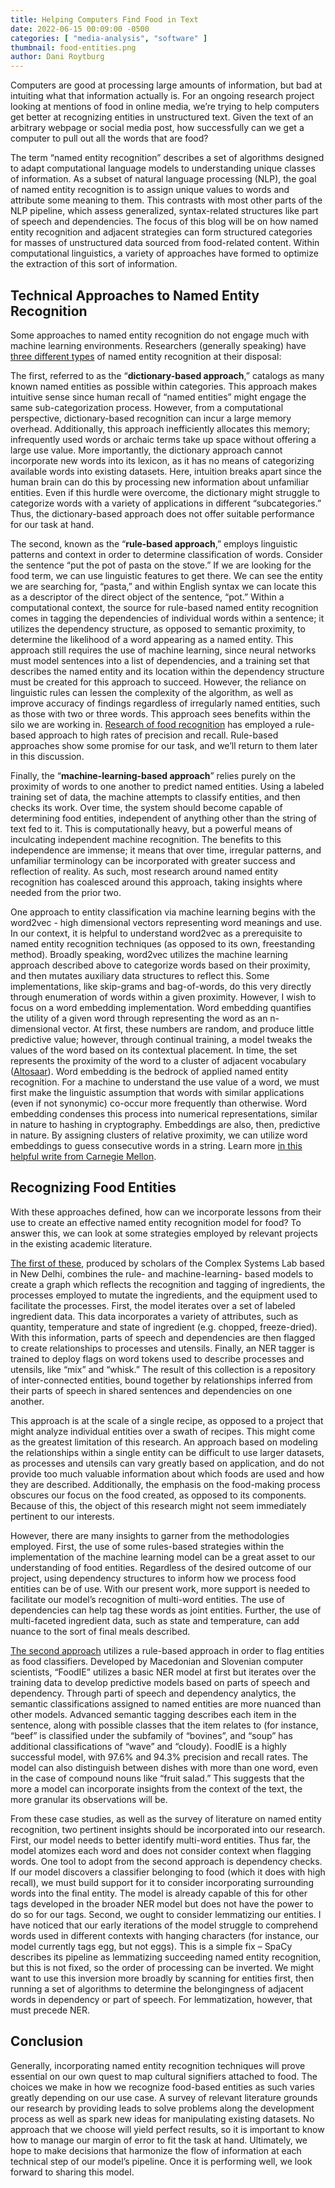 ```yaml
---
title: Helping Computers Find Food in Text
date: 2022-06-15 00:09:00 -0500
categories: [ "media-analysis", "software" ]
thumbnail: food-entities.png
author: Dani Roytburg
---
```


Computers are good at processing large amounts of information, but bad at intuiting what that information actually is. For an ongoing research project looking at mentions of food in online media, we’re trying to help computers get better at recognizing entities in unstructured text. Given the text of an arbitrary webpage or social media post, how successfully can we get a computer to pull out all the words that are food?

The term “named entity recognition” describes a set of algorithms designed to adapt computational language models to understanding unique classes of information. As a subset of natural language processing (NLP), the goal of named entity recognition is to assign unique values to words and attribute some meaning to them. This contrasts with most other parts of the NLP pipeline, which assess generalized, syntax-related structures like part of speech and dependencies. The focus of this blog will be on how named entity recognition and adjacent strategies can form structured categories for masses of unstructured data sourced from food-related content. Within computational linguistics, a variety of approaches have formed to optimize the extraction of this sort of information.

## Technical Approaches to Named Entity Recognition

Some approaches to named entity recognition do not engage much with machine learning environments. Researchers (generally speaking) have [three different types](https://biomedical-engineering-online.biomedcentral.com/articles/10.1186/s12938-018-0573-6#:~:text=Named%20entity%20recognition%20has%20three,based%2C%20and%20machine%20learning%20based) of named entity recognition at their disposal:

The first, referred to as the “**dictionary-based approach**,” catalogs as many known named entities as possible within categories. This approach makes intuitive sense since human recall of “named entities” might engage the same sub-categorization process. However, from a computational perspective, dictionary-based recognition can incur a large memory overhead. Additionally, this approach inefficiently allocates this memory; infrequently used words or archaic terms take up space without offering a large use value. More importantly, the dictionary approach cannot incorporate new words into its lexicon, as it has no means of categorizing available words into existing datasets. Here, intuition breaks apart since the human brain can do this by processing new information about unfamiliar entities. Even if this hurdle were overcome, the dictionary might struggle to categorize words with a variety of applications in different “subcategories.” Thus, the dictionary-based approach does not offer suitable performance for our task at hand.

The second, known as the “**rule-based approach**,” employs linguistic patterns and context in order to determine classification of words. Consider the sentence “put the pot of pasta on the stove.” If we are looking for the food term, we can use linguistic features to get there. We can see the entity we are searching for, “pasta,” and within English syntax we can locate this as a descriptor of the direct object of the sentence, “pot.” Within a computational context, the source for rule-based named entity recognition comes in tagging the dependencies of individual words within a sentence; it utilizes the dependency structure, as opposed to semantic proximity, to determine the likelihood of a word appearing as a named entity. This approach still requires the use of machine learning, since neural networks must model sentences into a list of dependencies, and a training set that describes the named entity and its location within the dependency structure must be created for this approach to succeed. However, the reliance on linguistic rules can lessen the complexity of the algorithm, as well as improve accuracy of findings regardless of irregularly named entities, such as those with two or three words. This approach sees benefits within the silo we are working in. [Research of food recognition](https://www.researchgate.net/publication/331233364_FoodIE_A_Rule-based_Named-entity_Recognition_Method_for_Food_Information_Extraction#:~:text=For%20this%20reason%2C%20to%20extract,that%20describe%20the%20food%20entities) has employed a rule-based approach to high rates of precision and recall. Rule-based approaches show some promise for our task, and we’ll return to them later in this discussion.

Finally, the “**machine-learning-based approach**” relies purely on the proximity of words to one another to predict named entities. Using a labeled training set of data, the machine attempts to classify entities, and then checks its work. Over time, the system should become capable of determining food entities, independent of anything other than the string of text fed to it. This is computationally heavy, but a powerful means of inculcating independent machine recognition. The benefits to this independence are immense; it means that over time, irregular patterns, and unfamiliar terminology can be incorporated with greater success and reflection of reality. As such, most research around named entity recognition has coalesced around this approach, taking insights where needed from the prior two.

One approach to entity classification via machine learning begins with the word2vec - high dimensional vectors representing word meanings and use. In our context, it is helpful to understand word2vec as a prerequisite to named entity recognition techniques (as opposed to its own, freestanding method). Broadly speaking, word2vec utilizes the machine learning approach described above to categorize words based on their proximity, and then mutates auxiliary data structures to reflect this. Some implementations, like skip-grams and bag-of-words, do this very directly through enumeration of words within a given proximity. However, I wish to focus on a word embedding implementation. Word embedding quantifies the utility of a given word through representing the word as an n-dimensional vector. At first, these numbers are random, and produce little predictive value; however, through continual training, a model tweaks the values of the word based on its contextual placement. In time, the set represents the proximity of the word to a cluster of adjacent vocabulary ([Altosaar](https://jaan.io/food2vec-augmented-cooking-machine-intelligence/)). Word embedding is the bedrock of applied named entity recognition. For a machine to understand the use value of a word, we must first make the linguistic assumption that words with similar applications (even if not synonymic) co-occur more frequently than otherwise. Word embedding condenses this process into numerical representations, similar in nature to hashing in cryptography. Embeddings are also, then, predictive in nature. By assigning clusters of relative proximity, we can utilize word embeddings to guess consecutive words in a string. Learn more [in this helpful write from Carnegie Mellon](https://www.cs.cmu.edu/~dst/WordEmbeddingDemo/tutorial.html).

## Recognizing Food Entities

With these approaches defined, how can we incorporate lessons from their use to create an effective named entity recognition model for food? To answer this, we can look at some strategies employed by relevant projects in the existing academic literature.

[The first of these](https://arxiv.org/abs/2004.12184#:~:text=Traditional%20cooking%20recipes%20follow%20a,are%20analyzed%20and%20represented%20accurately.), produced by scholars of the Complex Systems Lab based in New Delhi, combines the rule- and machine-learning- based models to create a graph which reflects the recognition and tagging of ingredients, the processes employed to mutate the ingredients, and the equipment used to facilitate the processes. First, the model iterates over a set of labeled ingredient data. This data incorporates a variety of attributes, such as quantity, temperature and state of ingredient (e.g. chopped, freeze-dried). With this information, parts of speech and dependencies are then flagged to create relationships to processes and utensils. Finally, an NER tagger is trained to deploy flags on word tokens used to describe processes and utensils, like “mix” and “whisk.” The result of this collection is a repository of inter-connected entities, bound together by relationships inferred from their parts of speech in shared sentences and dependencies on one another.

This approach is at the scale of a single recipe, as opposed to a project that might analyze individual entities over a swath of recipes. This might come as the greatest limitation of this research. An approach based on modeling the relationships within a single entity can be difficult to use larger datasets, as processes and utensils can vary greatly based on application, and do not provide too much valuable information about which foods are used and how they are described. Additionally, the emphasis on the food-making process obscures our focus on the food created, as opposed to its components. Because of this, the object of this research might not seem immediately pertinent to our interests.

However, there are many insights to garner from the methodologies employed. First, the use of some rules-based strategies within the implementation of the machine learning model can be a great asset to our understanding of food entities. Regardless of the desired outcome of our project, using dependency structures to inform how we process food entities can be of use. With our present work, more support is needed to facilitate our model’s recognition of multi-word entities. The use of dependencies can help tag these words as joint entities. Further, the use of multi-faceted ingredient data, such as state and temperature, can add nuance to the sort of final meals described.

[The second approach](https://www.researchgate.net/publication/331233364_FoodIE_A_Rule-based_Named-entity_Recognition_Method_for_Food_Information_Extraction) utilizes a rule-based approach in order to flag entities as food classifiers. Developed by Macedonian and Slovenian computer scientists, “FoodIE” utilizes a basic NER model at first but iterates over the training data to develop predictive models based on parts of speech and dependency. Through parti  of speech and dependency analytics, the semantic classifications assigned to named entities are more nuanced than other models. Advanced semantic tagging describes each item in the sentence, along with possible classes that the item relates to (for instance, “beef” is classified under the subfamily of “bovines”, and “soup” has additional classifications of “wave” and “cloudy). FoodIE is a highly successful model, with 97.6% and 94.3% precision and recall rates. The model can also distinguish between dishes with more than one word, even in the case of compound nouns like “fruit salad.” This suggests that the more a model can incorporate insights from the context of the text, the more granular its observations will be.

From these case studies, as well as the survey of literature on named entity recognition, two pertinent insights should be incorporated into our research. First, our model needs to better identify multi-word entities. Thus far, the model atomizes each word and does not consider context when flagging words. One tool to adopt from the second approach is dependency checks. If our model discovers a classifier belonging to food (which it does with high recall), we must build support for it to consider incorporating surrounding words into the final entity. The model is already capable of this for other tags developed in the broader NER model but does not have the power to do so for our tags. Second, we ought to consider lemmatizing our entities. I have noticed that our early iterations of the model struggle to comprehend words used in different contexts with hanging characters (for instance, our model currently tags egg, but not eggs). This is a simple fix – SpaCy describes its pipeline as lemmatizing succeeding named entity recognition, but this is not fixed, so the order of processing can be inverted. We might want to use this inversion more broadly by scanning for entities first, then running a set of algorithms to determine the belongingness of adjacent words in dependency or part of speech. For lemmatization, however, that must precede NER.

## Conclusion

Generally, incorporating named entity recognition techniques will prove essential on our own quest to map cultural signifiers attached to food. The choices we make in how we recognize food-based entities as such varies greatly depending on our use case. A survey of relevant literature grounds our research by providing leads to solve problems along the development process as well as spark new ideas for manipulating existing datasets. No approach that we choose will yield perfect results, so it is important to know how to manage our margin of error to fit the task at hand. Ultimately, we hope to make decisions that harmonize the flow of information at each technical step of our model’s pipeline. Once it is performing well, we look forward to sharing this model.
